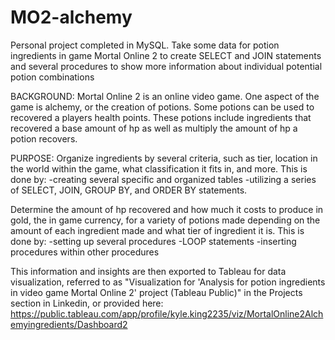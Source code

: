 # MO2-alchemy
Personal project completed in MySQL. Take some data for potion ingredients in game Mortal Online 2 to create SELECT and JOIN statements and several procedures to show more information about individual potential potion combinations

BACKGROUND:
Mortal Online 2 is an online video game. One aspect of the game is alchemy, or the creation of potions. Some potions can be used to recovered a players health points. These potions include ingredients that recovered a base amount of hp as well as multiply the amount of hp a potion recovers.

PURPOSE:
Organize ingredients by several criteria, such as tier, location in the world within the game, what classification it fits in, and more. 
This is done by: 
-creating several specific and organized tables 
-utilizing a series of SELECT, JOIN, GROUP BY, and ORDER BY statements.

Determine the amount of hp recovered and how much it costs to produce in gold, the in game currency, for a variety of potions made depending on the amount of each ingredient made and what tier of ingredient it is. 
This is done by: 
-setting up several procedures 
-LOOP statements
-inserting procedures within other procedures

This information and insights are then exported to Tableau for data visualization, referred to as "Visualization for 'Analysis for potion ingredients in video game Mortal Online 2' project (Tableau Public)" in the Projects section in Linkedin, or provided here:
https://public.tableau.com/app/profile/kyle.king2235/viz/MortalOnline2Alchemyingredients/Dashboard2
 
